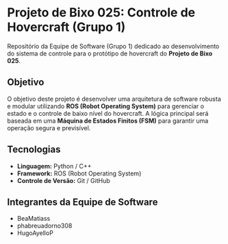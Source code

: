 # Projeto de Bixo 025: Controle de Hovercraft (Grupo 1)

Repositório da Equipe de Software (Grupo 1) dedicado ao desenvolvimento do sistema de controle para o protótipo de hovercraft do **Projeto de Bixo 025**.

## Objetivo

O objetivo deste projeto é desenvolver uma arquitetura de software robusta e modular utilizando **ROS (Robot Operating System)** para gerenciar o estado e o controle de baixo nível do hovercraft. A lógica principal será baseada em uma **Máquina de Estados Finitos (FSM)** para garantir uma operação segura e previsível.

## Tecnologias

* **Linguagem:** Python / C++
* **Framework:** ROS (Robot Operating System)
* **Controle de Versão:** Git / GitHub

## Integrantes da Equipe de Software

* BeaMatiass
* phabreuadorno308
* HugoAyelloP

